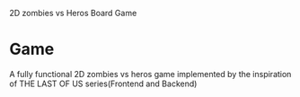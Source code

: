 2D zombies vs Heros Board Game
# Game
A fully functional 2D zombies vs heros game implemented by the inspiration of THE LAST OF US series(Frontend and Backend)
